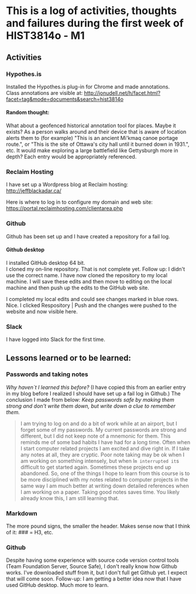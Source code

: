 # This is a log of activities, thoughts and failures during the first week of HIST3814o - M1

## Activities
### Hypothes.is
Installed the Hypothes.is plug-in for Chrome and made annotations.  
Class annotations are visible at:
http://jonudell.net/h/facet.html?facet=tag&mode=documents&search=hist3814o
#### Random thought: 
What about a geofenced historical annotation tool for places.  Maybe it exists?  As a person walks around and their device that is aware of location alerts them to (for example) "This is an ancient Mi'kmaq canoe portage route.", or "This is the site of Ottawa's city hall until it burned down in 1931.", etc.  It would make exploring a large battlefield like Gettysburgh more in depth?  Each entry would be appropriately referenced.

### Reclaim Hosting
I have set up a Wordpress blog at Reclaim hosting:  
http://jeffblackadar.ca/

Here is where to log in to configure my domain and web site: 
https://portal.reclaimhosting.com/clientarea.php

### Github
Github has been set up and I have created a repository for a fail log.

#### Github desktop
I installed GitHub desktop 64 bit.  
I cloned my on-line repository.  That is not complete yet.
Follow up: I didn't use the correct name.  I have now cloned the repository to my local machine.  I will save these edits and then move to editing on the local machine and then push up the edits to the GitHub web site.

I completed my local edits and could see changes marked in blue rows.  Nice.
I clicked Respository | Push and the changes were pushed to the website and now visible here.

### Slack
I have logged into Slack for the first time.

## Lessons learned or to be learned:
### Passwords and taking notes

*Why haven`t I learned this before?*
(I have copied this from an earlier entry in my blog before I realized I should have set up a fail log in Github.)
The conclusion I made from below: _Keep passwords safe by making them strong and don't write them down, but write down a clue to remember them._

>I am trying to log on and do a bit of work while at an airport, but I forget some of my passwords. My current passwords are strong and different, but I did not keep note of a mnemonic for them. This reminds me of some bad habits I have had for a long time. Often when I start computer related projects I am excited and dive right in. If I take any notes at all, they are cryptic. Poor note taking may be ok when I am working on something intensely, but when I`m interrupted it`s difficult to get started again. Sometimes these projects end up abandoned. So, one of the things I hope to learn from this course is to be more disciplined with my notes related to computer projects in the same way I am much better at writing down detailed references when I am working on a paper. Taking good notes saves time. You likely already know this, I am still learning that.

### Markdown
The more pound signs, the smaller the header.  Makes sense now that I think of it: ### = H3, etc.

### Github
Despite having some experience with source code version control tools (Team Foundation Server, Source Safe), I don't really know how Github works. I've downloaded stuff from it, but I don't full get Github yet. I expect that will come soon. 
Follow-up: I am getting a better idea now that I have used GitHub desktop.  Much more to learn.
